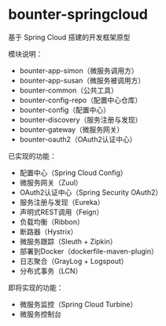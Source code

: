 # bounter-springcloud
基于 Spring Cloud 搭建的开发框架原型

模块说明：
- bounter-app-simon（微服务调用方）
- bounter-app-susan（微服务被调用方）
- bounter-common（公共工具）
- bounter-config-repo（配置中心仓库）
- bounter-config（配置中心）
- bounter-discovery（服务注册与发现）
- bounter-gateway（微服务网关）
- bounter-oauth2（OAuth2认证中心）

已实现的功能：
   - 配置中心（Spring Cloud Config）
   - 微服务网关（Zuul）
   - OAuth2认证中心（Spring Security OAuth2）
   - 服务注册与发现（Eureka）
   - 声明式REST调用（Feign）
   - 负载均衡（Ribbon）
   - 断路器（Hystrix）
   - 微服务跟踪（Sleuth + Zipkin）
   - 部署到Docker（dockerfile-maven-plugin）
   - 日志聚合（GrayLog + Logspout）
   - 分布式事务（LCN）
   
   
即将实现的功能：
  - 微服务监控（Spring Cloud Turbine）
  - 微服务控制台
   
